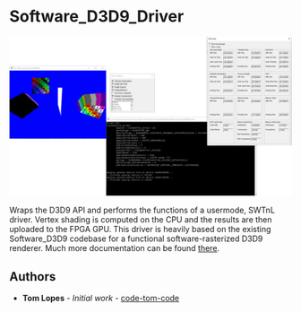 # Software_D3D9_Driver

![Driver interface screenshot](DriverInterface.png)

Wraps the D3D9 API and performs the functions of a usermode, SWTnL driver. Vertex shading is computed on the CPU and the results are then uploaded to the FPGA GPU. This driver is heavily based on the existing Software_D3D9 codebase for a functional software-rasterized D3D9 renderer. Much more documentation can be found [there](https://github.com/code-tom-code/Software_D3D9).

## Authors

* **Tom Lopes** - *Initial work* - [code-tom-code](https://github.com/code-tom-code)
